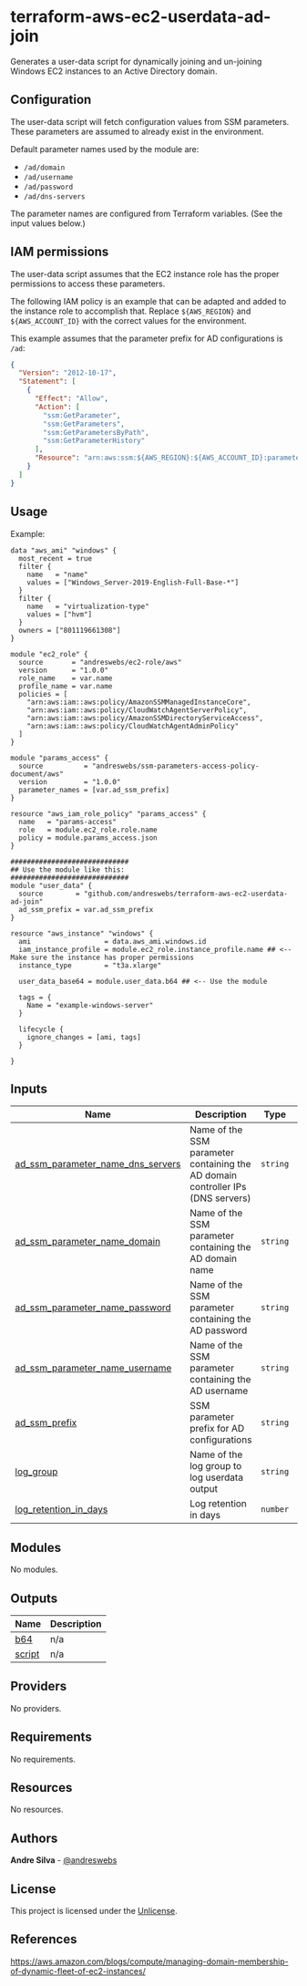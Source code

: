 # terraform-aws-ec2-userdata-ad-join

Generates a user-data script for dynamically joining and un-joining Windows EC2 instances to an Active Directory domain.

## Configuration

The user-data script will fetch configuration values from SSM parameters. These parameters are assumed to already exist in the environment.

Default parameter names used by the module are:

- `/ad/domain`
- `/ad/username`
- `/ad/password`
- `/ad/dns-servers`

The parameter names are configured from Terraform variables. (See the input values below.)

## IAM permissions

The user-data script assumes that the EC2 instance role has the proper permissions to access these parameters.

The following IAM policy is an example that can be adapted and added to the instance role to accomplish that.
Replace `${AWS_REGION}` and `${AWS_ACCOUNT_ID}` with the correct values for the environment. 

This example assumes that the parameter prefix for AD configurations is `/ad`:

```json
{
  "Version": "2012-10-17",
  "Statement": [
    {
      "Effect": "Allow",
      "Action": [
        "ssm:GetParameter",
        "ssm:GetParameters",
        "ssm:GetParametersByPath",
        "ssm:GetParameterHistory"
      ],
      "Resource": "arn:aws:ssm:${AWS_REGION}:${AWS_ACCOUNT_ID}:parameter/ad/*"
    }
  ]
}
```

[//]: # (BEGIN_TF_DOCS)


## Usage

Example:

```hcl
data "aws_ami" "windows" {
  most_recent = true
  filter {
    name   = "name"
    values = ["Windows_Server-2019-English-Full-Base-*"]
  }
  filter {
    name   = "virtualization-type"
    values = ["hvm"]
  }
  owners = ["801119661308"]
}

module "ec2_role" {
  source       = "andreswebs/ec2-role/aws"
  version      = "1.0.0"
  role_name    = var.name
  profile_name = var.name
  policies = [
    "arn:aws:iam::aws:policy/AmazonSSMManagedInstanceCore",
    "arn:aws:iam::aws:policy/CloudWatchAgentServerPolicy",
    "arn:aws:iam::aws:policy/AmazonSSMDirectoryServiceAccess",
    "arn:aws:iam::aws:policy/CloudWatchAgentAdminPolicy"
  ]
}

module "params_access" {
  source          = "andreswebs/ssm-parameters-access-policy-document/aws"
  version         = "1.0.0"
  parameter_names = [var.ad_ssm_prefix]
}

resource "aws_iam_role_policy" "params_access" {
  name   = "params-access"
  role   = module.ec2_role.role.name
  policy = module.params_access.json
}

#############################
## Use the module like this:
#############################
module "user_data" {
  source        = "github.com/andreswebs/terraform-aws-ec2-userdata-ad-join"
  ad_ssm_prefix = var.ad_ssm_prefix
}

resource "aws_instance" "windows" {
  ami                  = data.aws_ami.windows.id
  iam_instance_profile = module.ec2_role.instance_profile.name ## <-- Make sure the instance has proper permissions
  instance_type        = "t3a.xlarge"

  user_data_base64 = module.user_data.b64 ## <-- Use the module

  tags = {
    Name = "example-windows-server"
  }

  lifecycle {
    ignore_changes = [ami, tags]
  }

}
```



## Inputs

| Name | Description | Type | Default | Required |
|------|-------------|------|---------|:--------:|
| <a name="input_ad_ssm_parameter_name_dns_servers"></a> [ad\_ssm\_parameter\_name\_dns\_servers](#input\_ad\_ssm\_parameter\_name\_dns\_servers) | Name of the SSM parameter containing the AD domain controller IPs (DNS servers) | `string` | `"/dns-servers"` | no |
| <a name="input_ad_ssm_parameter_name_domain"></a> [ad\_ssm\_parameter\_name\_domain](#input\_ad\_ssm\_parameter\_name\_domain) | Name of the SSM parameter containing the AD domain name | `string` | `"/domain"` | no |
| <a name="input_ad_ssm_parameter_name_password"></a> [ad\_ssm\_parameter\_name\_password](#input\_ad\_ssm\_parameter\_name\_password) | Name of the SSM parameter containing the AD password | `string` | `"/password"` | no |
| <a name="input_ad_ssm_parameter_name_username"></a> [ad\_ssm\_parameter\_name\_username](#input\_ad\_ssm\_parameter\_name\_username) | Name of the SSM parameter containing the AD username | `string` | `"/username"` | no |
| <a name="input_ad_ssm_prefix"></a> [ad\_ssm\_prefix](#input\_ad\_ssm\_prefix) | SSM parameter prefix for AD configurations | `string` | `"/ad"` | no |
| <a name="input_log_group"></a> [log\_group](#input\_log\_group) | Name of the log group to log userdata output | `string` | `"/windows/boot"` | no |
| <a name="input_log_retention_in_days"></a> [log\_retention\_in\_days](#input\_log\_retention\_in\_days) | Log retention in days | `number` | `30` | no |

## Modules

No modules.

## Outputs

| Name | Description |
|------|-------------|
| <a name="output_b64"></a> [b64](#output\_b64) | n/a |
| <a name="output_script"></a> [script](#output\_script) | n/a |

## Providers

No providers.

## Requirements

No requirements.

## Resources

No resources.

[//]: # (END_TF_DOCS)

## Authors

**Andre Silva** - [@andreswebs](https://github.com/andreswebs)

## License

This project is licensed under the [Unlicense](UNLICENSE.md).

## References

<https://aws.amazon.com/blogs/compute/managing-domain-membership-of-dynamic-fleet-of-ec2-instances/>
